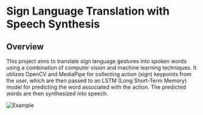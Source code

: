 # Sign Language Translation with Speech Synthesis

## Overview
This project aims to translate sign language gestures into spoken words using a combination of computer vision and machine learning techniques. It utilizes OpenCV and MediaPipe for collecting action (sign) keypoints from the user, which are then passed to an LSTM (Long Short-Term Memory) model for predicting the word associated with the action. The predicted words are then synthesized into speech.

![Example](example.jpeg)
